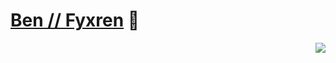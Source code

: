 # [Ben // Fyxren](https://fyxren.com) 👋

<a href="https://discord.com/users/726320802705834026"><img align="right" src="https://lanyard.cnrad.dev/api/726320802705834026?bg=343F5B&idleMessage=404%20-%20Activity%20Not%20Found" /></a>

